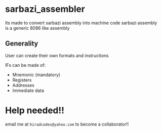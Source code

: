 # sarbazi_assembler
Its made to convert sarbazi assembly into machine code
sarbazi assembly is a generic 8086 like assembly

## Generality
User can create their own formats and instructions

IFs can be made of:
* Mnemonic (mandatory)
* Registers 
* Addresses
* Immediate data

# Help needed!!
email me at `hiradcodes@yahoo.com` to become a collaborator!!
